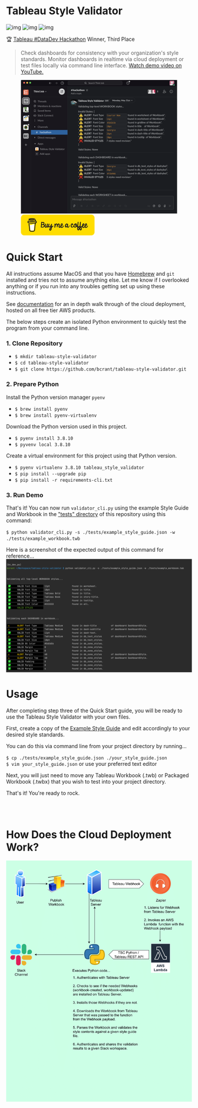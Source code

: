 # Tableau Style Validator

![img](https://img.shields.io/badge/Made%20with-Python-1f425f.svg) ![img](https://img.shields.io/badge/style-API-E97627?label=Tableau&logo=Tableau) ![img](https://img.shields.io/badge/style-API-4A154B?label=Slack&logo=Slack)  

🏆 [Tableau #DataDev Hackathon](https://datadev-hackathon.devpost.com/project-gallery) Winner, Third Place  

> Check dashboards for consistency with your organization's style standards. Monitor dashboards in realtime via cloud deployment or test files locally via command line interface. [Watch demo video on YouTube.](https://www.youtube.com/watch?v=4to2ln6pME8)  

[comment]: <> (*Receive alerts about invalid styles via Slack*)
[comment]: <> ([![Tableau Style Validator Slack]&#40;documentation/images/slack_alert.png&#41;]&#40;https://www.youtube.com/watch?v=4to2ln6pME8&#41;)

<figure>
    <a href="https://www.youtube.com/watch?v=4to2ln6pME8">
        <img src="documentation/images/slack_alert.png" alt="Tableau Style Validator Slack>
        </img>
    </a>
    <figcaption>Receive alerts about invalid styles via Slack</figcaption>
</figure>  

<figure>
    <a href="https://paypal.me/briancrant?locale.x=en_US">
        <img src="documentation/images/bmc-button.png" alt="Buy me a coffee" width="200">
        </img>
    </a>
</figure>

# Quick Start
All instructions assume MacOS and that you have [Homebrew](https://brew.sh/) and `git` installed and tries not to assume anything else. Let me know if I overlooked anything or if you run into any troubles getting set up using these instructions.

See [documentation](./documentation) for an in depth walk through of the cloud deployment, hosted on all free tier AWS products.

The below steps create an isolated Python environment to quickly test the program from your command line. 

### 1. Clone Repository
- `$ mkdir tableau-style-validator`
- `$ cd tableau-style-validator`
- `$ git clone https://github.com/bcrant/tableau-style-validator.git` 

### 2. Prepare Python
Install the Python version manager `pyenv`
- `$ brew install pyenv`
- `$ brew install pyenv-virtualenv`
  
Download the Python version used in this project.
- `$ pyenv install 3.8.10`
- `$ pyvenv local 3.8.10`

Create a virtual environment for this project using that Python version.
- `$ pyenv virtualenv 3.8.10 tableau_style_validator`
- `$ pip install --upgrade pip`
- `$ pip install -r requirements-cli.txt`

### 3. Run Demo

That's it! You can now run `validator_cli.py` using the example Style Guide and Workbook in the 
["tests" directory](./tests) of this repository using this command:

`$ python validator_cli.py -s ./tests/example_style_guide.json -w ./tests/example_workbook.twb`

Here is a screenshot of the expected output of this command for reference...
![CLI Output](./documentation/images/CLI_Output.png)

# Usage 

After completing step three of the Quick Start guide, you will be ready to use the Tableau Style Validator with your own files.

First, create a copy of the [Example Style Guide](./tests/example_style_guide.json) and edit accordingly to your desired style standards. 
  
You can do this via command line from your project directory by running...

`$ cp ./tests/example_style_guide.json ./your_style_guide.json`  
`$ vim your_style_guide.json` or use your preferred text editor

Next, you will just need to move any Tableau Workbook (.twb) or Packaged Workbook (.twbx) that you wish to test into your project directory.

That's it! You're ready to rock.



<br><br>

# How Does the Cloud Deployment Work?
![Tableau Style Validator Architecture](./documentation/images/TableauStyleValidatorArchitecture.png)
